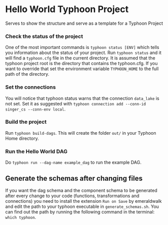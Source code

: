 # Hello World Typhoon Project

Serves to show the structure and serve as a template for a Typhoon Project

### Check the status of the project
One of the most important commands is `typhoon status [ENV]` which tells you information about the status of your project. Run `typhoon status` and it will find a `typhoon.cfg` file in the current directory. It is assumed that the typhoon project root is the directory that contains the typhoon.cfg. If you want to override that set the environment variable `TYPHOON_HOME` to the full path of the directory.

### Set the connections
You will notice that typhoon status warns that the connection `data_lake` is not set. Set it as suggested with `typhoon connection add --conn-id singer_cs --conn-env local`.

### Build the project
Run `typhoon build-dags`. This will create the folder `out/` in your Typhoon Home directory.

### Run the Hello World DAG
Do `typhoon run --dag-name example_dag` to run the example DAG.

## Generate the schemas after changing files
If you want the dag schema and the component schema to be generated after every change to your code (functions, transformations and connections) you need to install the extension `Run on Save` by emeraldwalk and edit the path to your typhoon executable in `generate_schemas.sh`. You can find out the path by running the following command in the terminal: `which typhoon`.
